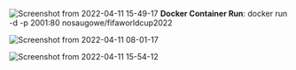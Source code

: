 
![Screenshot from 2022-04-11 15-49-17](https://user-images.githubusercontent.com/25004712/162829877-76e6be0f-f71e-47c7-80a2-e3f2c2abef9f.png)
**Docker Container Run**: docker run -d -p 2001:80 nosaugowe/fifaworldcup2022

![Screenshot from 2022-04-11 08-01-17](https://user-images.githubusercontent.com/25004712/162830164-c8d31d67-e1a4-46e6-9f1e-fd9a93df31b6.png)

![Screenshot from 2022-04-11 15-54-12](https://user-images.githubusercontent.com/25004712/162830903-74d7965e-e375-4fed-9df1-eb38db30a0ea.png)
